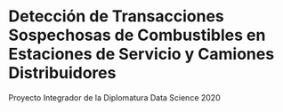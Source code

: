# Detección de Transacciones Sospechosas de Combustibles en Estaciones de Servicio y Camiones Distribuidores
Proyecto Integrador de la Diplomatura Data Science 2020

## 
